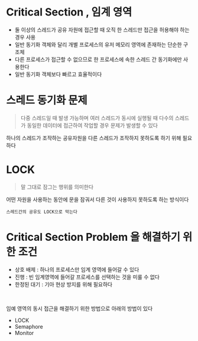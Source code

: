 # Critical Section , 임계 영역

* 둘 이상의 스레드가 공유 자원에 접근할 때 오직 한 스레드만 접근을 허용해야 하는 경우 사용
* 일반 동기화 객체와 달리 개별 프로세스의 유저 메모리 영역에 존재하는 단순한 구조체
* 다른 프로세스가 접근할 수 없으므로 한 프로세스에 속한 스레드 간 동기화에만 사용한다
* 일반 동기화 객체보다 빠르고 효율적이다

# 스레드 동기화 문제

> 다중 스레드일 때 발생 가능하며 여러 스레드가 동시에 실행될 때 다수의 스레드가 동일한 데이터에
> 접근하여 작업할 경우 문제가 발생할 수 있다

하나의 스레드가 조작하는 공유자원을 다른 스레드가 조작하지 못하도록 하기 위해 필요하다

# LOCK

> 말 그대로 잠그는 행위를 의미한다

어떤 자원을 사용하는 동안에 문을 잠궈서 다른 것이 사용하지 못하도록 하는 방식이다

```
스레드간의 공유도 LOCK으로 막는다
```

# Critical Section Problem 을 해결하기 위한 조건

* 상호 배제 : 하나의 프로세스만 임계 영역에 들어갈 수 있다
* 진행 : 빈 임계영역에 들어갈 프로세스를 선택하는 것을 미룰 수 없다
* 한정된 대기 : 기아 현상 방지를 위해 필요하다

<br>

임예 영역의 동시 접근을 해결하기 위한 방법으로 아래의 방법이 있다

* LOCK
* Semaphore
* Monitor
